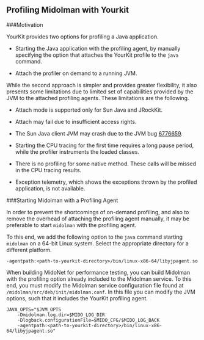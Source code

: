 ## Profiling Midolman with Yourkit

###Motivation

YourKit provides two options for profiling a Java application.

* Starting the Java application with the profiling agent, by manually specifying
the option that attaches the YourKit profile to the `java` command.

* Attach the profiler on demand to a running JVM.

While the second approach is simpler and provides greater flexibility, it also 
presents some limitations due to limited set of capabilities provided by the JVM
to the attached profiling agents. These limitations are the following.

* Attach mode is supported only for Sun Java and JRockKit.

* Attach may fail due to insufficient access rights.

* The Sun Java client JVM may crash due to the JVM bug
[6776659](http://bugs.java.com/bugdatabase/view_bug.do?bug_id=6776659).

* Starting the CPU tracing for the first time requires a long pause period,
while the profiler instruments the loaded classes.

* There is no profiling for some native method. These calls will be missed in
the CPU tracing results.

* Exception telemetry, which shows the exceptions thrown by the profiled
application, is not available.

###Starting Midolman with a Profiling Agent

In order to prevent the shortcomings of on-demand profiling, and also to
remove the overhead of attaching the profiling agent manually, it may be
preferable to start `midolman` with the profiling agent.

To this end, we add the following option to the `java` command starting
`midolman` on a 64-bit Linux system. Select the appropriate directory for
a different platform.

    -agentpath:<path-to-yourkit-directory>/bin/linux-x86-64/libyjpagent.so
    
When building MidoNet for performance testing, you can build Midolman with the
profiling option already included to the Midolman service. To this end, you
must modify the Midolman service configuration file found at
`/midolman/src/deb/init/midolman.conf`. In this file you can modify the JVM
options, such that it includes the YourKit profiling agent.

    JAVA_OPTS="$JVM_OPTS
        -Dmidolman.log.dir=$MIDO_LOG_DIR
        -Dlogback.configurationFile=$MIDO_CFG/$MIDO_LOG_BACK
        -agentpath:<path-to-yourkit-directory>/bin/linux-x86-64/libyjpagent.so"

